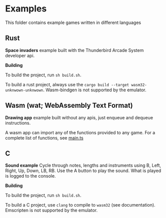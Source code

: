 # Examples

This folder contains example games written in different languages

## Rust

**Space invaders** example built with the Thunderbird Arcade System developer api.

**Building**

To build the project, run `sh build.sh`.

To build a rust project, always use the `cargo build --target wasm32-unknwown-unknwown`.
Wasm-bindgen is not supported by the emulator.


## Wasm (wat; WebAssembly Text Format)

**Drawing app** example built without any apis, just enqueue and dequeue instructions.

A wasm app can import any of the functions provided to any game. For a complete list
of functions, see [main.ts](https://github.com/Jomy10/thunderbird/blob/426a25ef5f3047859bc97eaad504397a83ebdded/thunderbird-emulator/src/emulator/main.ts#L159-L176)

## C

**Sound example** Cycle through notes, lengths and instruments using B, Left, Right,
Up, Down, LB, RB. Use the A button to play the sound. What is played is logged to the
console.

**Building**

To build the project, run `sh build.sh`.

To build a C project, use `clang` to compile to `wasm32` (see documentation).
Emscripten is not supported by the emulator.
